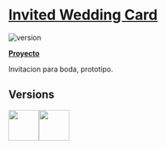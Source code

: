 # [Invited Wedding Card](https://demos.creative-tim.com/material-kit-react) 


 ![version](https://img.shields.io/badge/version-1.0.0-blue.svg)

**[Proyecto](#)** 

Invitacion para boda, prototipo.
## Versions

[<img src="https://github.com/creativetimofficial/public-assets/blob/master/logos/html-logo.jpg?raw=true" width="60" height="60" />](https://www.creative-tim.com/product/material-kit?ref=mkr-readme)[<img src="https://github.com/creativetimofficial/public-assets/blob/master/logos/react-logo.jpg?raw=true" width="60" height="60" />](https://www.creative-tim.com/product/material-kit-react?ref=mkr-readme)



